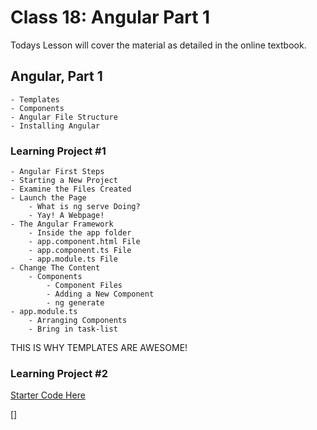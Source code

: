 # Class 18: Angular Part 1

Todays Lesson will cover the material as detailed in the online textbook.

## Angular, Part 1

    - Templates 
    - Components
    - Angular File Structure
    - Installing Angular
### Learning Project #1
    - Angular First Steps
    - Starting a New Project
    - Examine the Files Created
    - Launch the Page
        - What is ng serve Doing?
        - Yay! A Webpage!
    - The Angular Framework
        - Inside the app folder
        - app.component.html File
        - app.component.ts File
        - app.module.ts File
    - Change The Content
        - Components
            - Component Files
            - Adding a New Component
            - ng generate
    - app.module.ts
        - Arranging Components
        - Bring in task-list
THIS IS WHY TEMPLATES ARE AWESOME!

### Learning Project #2

[Starter Code Here](https://stackblitz.com/edit/angular-qdg3i5)

[]